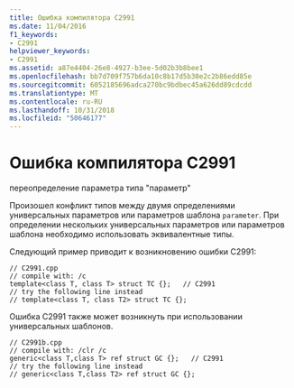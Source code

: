 ```yaml
---
title: Ошибка компилятора C2991
ms.date: 11/04/2016
f1_keywords:
- C2991
helpviewer_keywords:
- C2991
ms.assetid: a87e4404-26e8-4927-b3ee-5d02b3b8bee1
ms.openlocfilehash: bb7d709f757b6da10c8b17d5b30e2c2b86edd85e
ms.sourcegitcommit: 6052185696adca270bc9bdbec45a626dd89cdcdd
ms.translationtype: MT
ms.contentlocale: ru-RU
ms.lasthandoff: 10/31/2018
ms.locfileid: "50646177"
---
```

# <a name="compiler-error-c2991"></a>Ошибка компилятора C2991

переопределение параметра типа "параметр"

Произошел конфликт типов между двумя определениями универсальных параметров или параметров шаблона `parameter`. При определении нескольких универсальных параметров или параметров шаблона необходимо использовать эквивалентные типы.

Следующий пример приводит к возникновению ошибки C2991:

```
// C2991.cpp
// compile with: /c
template<class T, class T> struct TC {};   // C2991
// try the following line instead
// template<class T, class T2> struct TC {};
```

Ошибка C2991 также может возникнуть при использовании универсальных шаблонов.

```
// C2991b.cpp
// compile with: /clr /c
generic<class T,class T> ref struct GC {};   // C2991
// try the following line instead
// generic<class T,class T2> ref struct GC {};
```